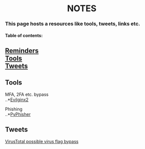 <h1 align="center">NOTES</h1>

### This page hosts a resources like tools, tweets, links etc.


#### Table of contents:
[Reminders](#remIndex)<br/>
[Tools](#toolsIndex)<br/>
[Tweets](#twIndex)
-----

Tools
-----
<a name="toolsIndex"></a>
MFA, 2FA etc. bypass<br/>
..*[Evilginx2](https://m0chan.github.io/2019/07/26/Bypassing-2FA-For-Fun-With-Evilginx2.html)<br/>

Phishing<br/>
..*[PyPhisher](https://github.com/KasRoudra/pyphisher)<br/>

Tweets
------
<a name="twIndex"></a>
[VirusTotal possible virus flag bypass](https://twitter.com/Alh4zr3d/status/1610291517792321536)

